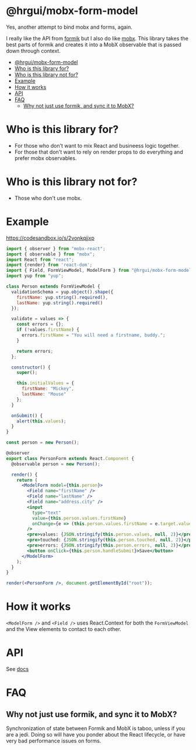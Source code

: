 # @hrgui/mobx-form-model

Yes, another attempt to bind mobx and forms, again. 

I really like the API from [formik](https://github.com/jaredpalmer/formik) but I also do like [mobx](https://github.com/mobxjs/mobx). This library takes the best parts of formik and creates it into a MobX observable that is passed down through context.

<!-- TOC -->

- [@hrgui/mobx-form-model](#hrguimobx-form-model)
- [Who is this library for?](#who-is-this-library-for)
- [Who is this library not for?](#who-is-this-library-not-for)
- [Example](#example)
- [How it works](#how-it-works)
- [API](#api)
- [FAQ](#faq)
  - [Why not just use formik, and sync it to MobX?](#why-not-just-use-formik-and-sync-it-to-mobx)

<!-- /TOC -->

# Who is this library for?
- For those who don't want to mix React and busineess logic together. 
- For those that don't want to rely on render props to do everything and prefer mobx observables.

# Who is this library not for?
- Those who don't use mobx.

# Example

https://codesandbox.io/s/2vonkqjjxp

```jsx
import { observer } from "mobx-react";
import { observable } from "mobx";
import React from "react";
import {render} from 'react-dom';
import { Field, FormViewModel, ModelForm } from "@hrgui/mobx-form-model";
import yup from "yup";

class Person extends FormViewModel {
  validationSchema = yup.object().shape({
    firstName: yup.string().required(),
    lastName: yup.string().required()
  });

  validate = values => {
    const errors = {};
    if (!values.firstName) {
      errors.firstName = "You will need a firstname, buddy.";
    }

    return errors;
  };

  constructor() {
    super();

    this.initialValues = {
      firstName: "Mickey",
      lastName: "Mouse"
    };
  }

  onSubmit() {
    alert(this.values);
  }
}

const person = new Person();

@observer
export class PersonForm extends React.Component {
  @observable person = new Person();

  render() {
    return (
      <ModelForm model={this.person}>
        <Field name="firstName" />
        <Field name="lastName" />
        <Field name="address.city" />
        <input
          type="text"
          value={this.person.values.firstName}
          onChange={e => (this.person.values.firstName = e.target.value)}
        />
        <pre>values: {JSON.stringify(this.person.values, null, 2)}</pre>
        <pre>touched: {JSON.stringify(this.person.touched, null, 2)}</pre>
        <pre>errors: {JSON.stringify(this.person.errors, null, 2)}</pre>
        <button onClick={this.person.handleSubmit}>Save</button>
      </ModelForm>
    );
  }
}

render(<PersonForm />, document.getElementById("root"));

```

# How it works
`<ModelForm />` and `<Field />` uses React.Context for both the `FormViewModel` and the View elements to contact to each other.


# API
See [docs](docs/README.md)

# FAQ

## Why not just use formik, and sync it to MobX? 
Synchronization of state between Formik and MobX is taboo, unless if you are a jedi. Doing so will have you ponder about the React lifecycle, or have very bad performance issues on forms.